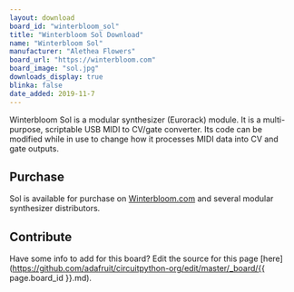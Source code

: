 ```yaml
---
layout: download
board_id: "winterbloom_sol"
title: "Winterbloom Sol Download"
name: "Winterbloom Sol"
manufacturer: "Alethea Flowers"
board_url: "https://winterbloom.com"
board_image: "sol.jpg"
downloads_display: true
blinka: false
date_added: 2019-11-7
---
```


Winterbloom Sol is a modular synthesizer (Eurorack) module. It is a multi-purpose, scriptable USB MIDI to CV/gate converter. Its code can be modified while in use to change how it processes MIDI data into CV and gate outputs.

## Purchase

Sol is available for purchase on [Winterbloom.com](https://winterbloom.com) and several modular synthesizer distributors.

## Contribute

Have some info to add for this board? Edit the source for this page [here](https://github.com/adafruit/circuitpython-org/edit/master/_board/{{ page.board_id }}.md).
